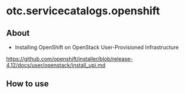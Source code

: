 # otc.servicecatalogs.openshift

## About

* Installing OpenShift on OpenStack User-Provisioned Infrastructure

https://github.com/openshift/installer/blob/release-4.12/docs/user/openstack/install_upi.md

## How to use


